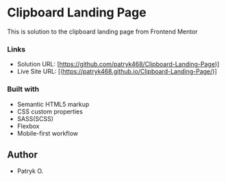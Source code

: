 # Clipboard Landing Page
This is solution to the clipboard landing page from Frontend Mentor

### Links
- Solution URL: [https://github.com/patryk468/Clipboard-Landing-Page)]
- Live Site URL: [(https://patryk468.github.io/Clipboard-Landing-Page/)]

### Built with
- Semantic HTML5 markup
- CSS custom properties
- SASS(SCSS)
- Flexbox
- Mobile-first workflow

## Author
- Patryk O.

